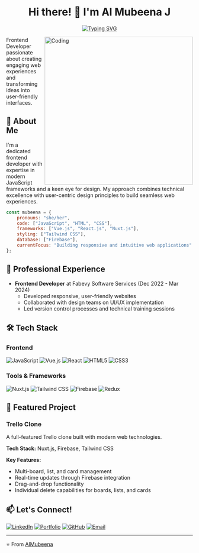 <div align="center">
  
# Hi there! 👋 I'm Al Mubeena J

[![Typing SVG](https://readme-typing-svg.herokuapp.com?font=Fira+Code&pause=1000&width=435&lines=Frontend+Developer;UI%2FUX+Enthusiast;Creative+Problem+Solver)](https://git.io/typing-svg)

</div>

<img align="right" style="display: 'relative'; top:'20px'" alt="Coding" width="400" src="https://cdn.dribbble.com/users/4055494/screenshots/15215756/media/d2b66c4ca0192aa26d103448b3d1518b.gif" />

Frontend Developer passionate about creating engaging web experiences and transforming ideas into user-friendly interfaces.

## 🚀 About Me

I'm a dedicated frontend developer with expertise in modern JavaScript frameworks and a keen eye for design. My approach combines technical excellence with user-centric design principles to build seamless web experiences.

```javascript
const mubeena = {
    pronouns: "she/her",
    code: ["JavaScript", "HTML", "CSS"],
    frameworks: ["Vue.js", "React.js", "Nuxt.js"],
    styling: ["Tailwind CSS"],
    database: ["Firebase"],
    currentFocus: "Building responsive and intuitive web applications"
};
```

## 💼 Professional Experience

- **Frontend Developer** at Fabevy Software Services (Dec 2022 - Mar 2024)
  - Developed responsive, user-friendly websites
  - Collaborated with design teams on UI/UX implementation
  - Led version control processes and technical training sessions

## 🛠️ Tech Stack

### Frontend
![JavaScript](https://img.shields.io/badge/-JavaScript-F7DF1E?style=flat-square&logo=javascript&logoColor=black)
![Vue.js](https://img.shields.io/badge/-Vue.js-4FC08D?style=flat-square&logo=vue.js&logoColor=white)
![React](https://img.shields.io/badge/-React-61DAFB?style=flat-square&logo=react&logoColor=black)
![HTML5](https://img.shields.io/badge/-HTML5-E34F26?style=flat-square&logo=html5&logoColor=white)
![CSS3](https://img.shields.io/badge/-CSS3-1572B6?style=flat-square&logo=css3&logoColor=white)

### Tools & Frameworks
![Nuxt.js](https://img.shields.io/badge/-Nuxt.js-00DC82?style=flat-square&logo=nuxt.js&logoColor=white)
![Tailwind CSS](https://img.shields.io/badge/-Tailwind%20CSS-38B2AC?style=flat-square&logo=tailwind-css&logoColor=white)
![Firebase](https://img.shields.io/badge/-Firebase-FFCA28?style=flat-square&logo=firebase&logoColor=black)
![Redux](https://img.shields.io/badge/-Redux-764ABC?style=flat-square&logo=redux&logoColor=white)

## 🌟 Featured Project

### Trello Clone
A full-featured Trello clone built with modern web technologies.

**Tech Stack:** Nuxt.js, Firebase, Tailwind CSS

**Key Features:**
- Multi-board, list, and card management
- Real-time updates through Firebase integration
- Drag-and-drop functionality
- Individual delete capabilities for boards, lists, and cards

## 📫 Let's Connect!

[![LinkedIn](https://img.shields.io/badge/-LinkedIn-0A66C2?style=flat-square&logo=linkedin&logoColor=white)](https://linkedin.com/in/AlMubeena)
[![Portfolio](https://img.shields.io/badge/-Portfolio-000000?style=flat-square&logo=safari&logoColor=white)](https://PersonalPortfolio)
[![GitHub](https://img.shields.io/badge/-GitHub-181717?style=flat-square&logo=github&logoColor=white)](https://github.com/Mubeejahir)
[![Email](https://img.shields.io/badge/-Email-EA4335?style=flat-square&logo=gmail&logoColor=white)](mailto:mubee.jahir@gmail.com)

---

⭐️ From [AlMubeena](https://github.com/Mubeejahir)

